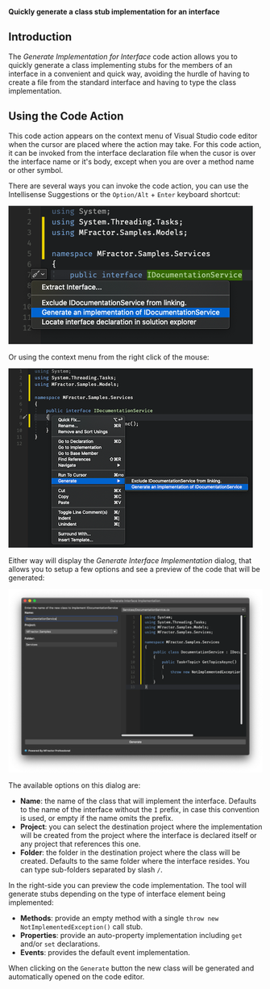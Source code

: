 **Quickly generate a class stub implementation for an interface**

## Introduction

The _Generate Implementation for Interface_ code action allows you to quickly generate a class implementing stubs for the members of an interface in a convenient and quick way, avoiding the hurdle of having to create a file from the standard interface and having to type the class implementation.

## Using the Code Action

This code action appears on the context menu of Visual Studio code editor when the cursor are placed where the action may take. For this code action, it can be invoked from the interface declaration file when the cusor is over the interface name or it's body, except when you are over a method name or other symbol.

There are several ways you can invoke the code action, you can use the Intellisense Suggestions or the `Option/Alt` + `Enter` keyboard shortcut:

![Invoking the Generate Interface Implementation Code Action from the Intellisense Suggestions or Keyboard Shortcut](/img/csharp/code-actions/generate-interface-implementation-01.png)

Or using the context menu from the right click of the mouse:

![Invoking the Generate Interface Implementation Code Action from the Context Menu](/img/csharp/code-actions/generate-interface-implementation-02.png)

Either way will display the _Generate Interface Implementation_ dialog, that allows you to setup a few options and see a preview of the code that will be generated:

![The Generate Inteface Implementation Dial](/img/csharp/code-actions/generate-interface-implementation-03.png)

The available options on this dialog are:

* **Name**: the name of the class that will implement the interface. Defaults to the name of the interface without the `I` prefix, in case this convention is used, or empty if the name omits the prefix.
* **Project**: you can select the destination project where the implementation will be created from the project where the interface is declared itself or any project that references this one.
* **Folder**: the folder in the destination project where the class will be created. Defaults to the same folder where the interface resides. You can type sub-folders separated by slash `/`.

In the right-side you can preview the code implementation. The tool will generate stubs depending on the type of interface element being implemented:

* **Methods**: provide an empty method with a single `throw new NotImplementedException()` call stub.
* **Properties**: provide an auto-property implementation including `get` and/or `set` declarations.
* **Events**: provides the default event implementation.

When clicking on the `Generate` button the new class will be generated and automatically opened on the code editor.